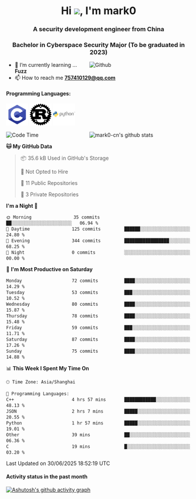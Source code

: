 <h1 align="center">Hi <img src="https://raw.githubusercontent.com/iampavangandhi/iampavangandhi/master/gifs/Hi.gif" width="30px">, I'm mark0</h1>

<h3 align="center">A security development engineer from China</h3>
<h3 align="center">Bachelor in Cyberspace Security Major (To be graduated in 2023)</h3>

<img width="55%" align="right" alt="Github" src="https://raw.githubusercontent.com/onimur/.github/master/.resources/git-header.svg" />

<!-- - 🔭 I’m currently working on **vKarma Webapp** -->
<!-- - 💬 Ask me about ... **Web Develpoment** -->
<!-- - 😄 Employement ... **Open for intern opportunities** -->
<!-- - ⚡ Fun fact ... **Anime**❤ -->
- 🌱 I’m currently learning ... **Fuzz**
- 📫 How to reach me **757410129@qq.com**
<!-- - 📨 Or reach me **757410129@qq.com** -->

<h4>Programming Languages: </h4>
<p align="left">
 <img style="margin: auto;" src="https://raw.githubusercontent.com/sachinverma53121/sachinverma53121/master/icons/c.png" alt=c width="60" height="60"/>
 <img style="margin: auto;" src="https://raw.githubusercontent.com/mark0-cn/blog_img/master/img/202309031232124.png" alt=cplusplus width="60" height="60"/>
 <img style="margin: auto;" src="https://raw.githubusercontent.com/sachinverma53121/sachinverma53121/master/icons/python.png" alt=python width="60" height="60"/>
</p>


<img width="55%" align="right" alt="mark0-cn's github stats" src="https://github-readme-stats.vercel.app/api?username=mark0-cn&show_icons=true&hide_border=true" />

<!--START_SECTION:waka-->
![Code Time](http://img.shields.io/badge/Code%20Time-3%2C612%20hrs%2023%20mins-blue)

**🐱 My GitHub Data** 

> 📦 35.6 kB Used in GitHub's Storage 
 > 
> 🚫 Not Opted to Hire
 > 
> 📜 11 Public Repositories 
 > 
> 🔑 3 Private Repositories 
 > 
**I'm a Night 🦉** 

```text
🌞 Morning                35 commits          ██░░░░░░░░░░░░░░░░░░░░░░░   06.94 % 
🌆 Daytime                125 commits         ██████░░░░░░░░░░░░░░░░░░░   24.80 % 
🌃 Evening                344 commits         █████████████████░░░░░░░░   68.25 % 
🌙 Night                  0 commits           ░░░░░░░░░░░░░░░░░░░░░░░░░   00.00 % 
```
📅 **I'm Most Productive on Saturday** 

```text
Monday                   72 commits          ████░░░░░░░░░░░░░░░░░░░░░   14.29 % 
Tuesday                  53 commits          ███░░░░░░░░░░░░░░░░░░░░░░   10.52 % 
Wednesday                80 commits          ████░░░░░░░░░░░░░░░░░░░░░   15.87 % 
Thursday                 78 commits          ████░░░░░░░░░░░░░░░░░░░░░   15.48 % 
Friday                   59 commits          ███░░░░░░░░░░░░░░░░░░░░░░   11.71 % 
Saturday                 87 commits          ████░░░░░░░░░░░░░░░░░░░░░   17.26 % 
Sunday                   75 commits          ████░░░░░░░░░░░░░░░░░░░░░   14.88 % 
```


📊 **This Week I Spent My Time On** 

```text
🕑︎ Time Zone: Asia/Shanghai

💬 Programming Languages: 
C++                      4 hrs 57 mins       ████████████░░░░░░░░░░░░░   48.13 % 
JSON                     2 hrs 7 mins        █████░░░░░░░░░░░░░░░░░░░░   20.55 % 
Python                   1 hr 57 mins        █████░░░░░░░░░░░░░░░░░░░░   19.01 % 
Other                    39 mins             ██░░░░░░░░░░░░░░░░░░░░░░░   06.36 % 
C                        19 mins             █░░░░░░░░░░░░░░░░░░░░░░░░   03.20 % 
```


 Last Updated on 30/06/2025 18:52:19 UTC
<!--END_SECTION:waka-->

<h4>Activity status in the past month</h4>

[![Ashutosh's github activity graph](https://github-readme-activity-graph.vercel.app/graph?username=mark0-cn&theme=dracula)](https://github.com/ashutosh00710/github-readme-activity-graph)

<!--
**mark0-cn/mark0-cn** is a ✨ _special_ ✨ repository because its `README.md` (this file) appears on your GitHub profile.

Here are some ideas to get you started:

- 🔭 I’m currently working on ...
- 🌱 I’m currently learning ...
- 👯 I’m looking to collaborate on ...
- 🤔 I’m looking for help with ...
- 💬 Ask me about ...
- 📫 How to reach me: ...
- 😄 Pronouns: ...
- ⚡ Fun fact: ...
-->
